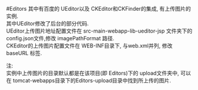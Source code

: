 #Editors
其中有百度的 UEditor以及 CKEditor和CKFinder的集成, 有上传图片的实例.<br>
其中UEditor修改了后台的部分代码.<br>
UEditor上传图片地址配置文件在 src-main-webapp-lib-ueditor-jsp 文件夹下的 config.json文件,修改 imagePathFormat 路径.<br>
CKEditor的上传图片配置文件在 WEB-INF目录下, 与web.xml并列, 修改 baseURL 标签.<br>

注:<br>
实例中上传图片的目录默认都是在该项目(即 Editors)下的 upload文件夹中, 可以在 tomcat-webapps目录下的Editors-upload目录中找到所上传的图片.